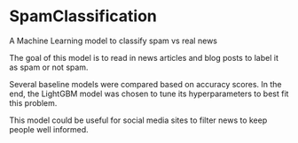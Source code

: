 # SpamClassification
A Machine Learning model to classify spam vs real news

The goal of this model is to read in news articles and blog posts to label it as spam or not spam.

Several baseline models were compared based on accuracy scores. In the end, the LightGBM model was chosen to tune its hyperparameters to best fit this problem.

This model could be useful for social media sites to filter news to keep people well informed.
